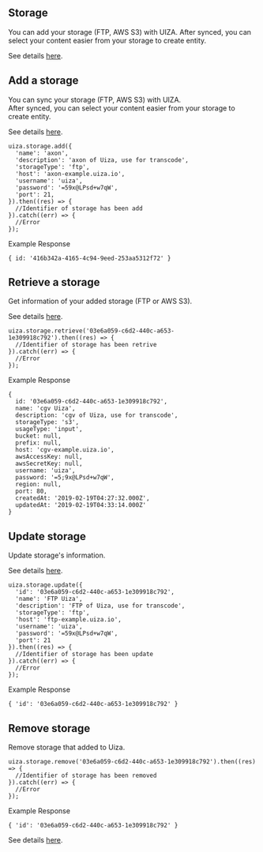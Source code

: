 ## Storage
You can add your storage (FTP, AWS S3) with UIZA.
After synced, you can select your content easier from your storage to create entity.

See details [here](https://docs.uiza.io/#storage).

## Add a storage
You can sync your storage (FTP, AWS S3) with UIZA.\
After synced, you can select your content easier from your storage to create entity.

See details [here](https://docs.uiza.io/#add-a-storage).

```node
uiza.storage.add({
  'name': 'axon',
  'description': 'axon of Uiza, use for transcode',
  'storageType': 'ftp',
  'host': 'axon-example.uiza.io',
  'username': 'uiza',
  'password': '=59x@LPsd+w7qW',
  'port': 21,
}).then((res) => {
  //Identifier of storage has been add
}).catch((err) => {
  //Error
});
```

Example Response

```node
{ id: '416b342a-4165-4c94-9eed-253aa5312f72' }
```
## Retrieve a storage
Get information of your added storage (FTP or AWS S3).

See details [here](https://docs.uiza.io/#retrieve-a-storage).

```node
uiza.storage.retrieve('03e6a059-c6d2-440c-a653-1e309918c792').then((res) => {
  //Identifier of storage has been retrive
}).catch((err) => {
  //Error
});
```

Example Response

```node
{ 
  id: '03e6a059-c6d2-440c-a653-1e309918c792',
  name: 'cgv Uiza',
  description: 'cgv of Uiza, use for transcode',
  storageType: 's3',
  usageType: 'input',
  bucket: null,
  prefix: null,
  host: 'cgv-example.uiza.io',
  awsAccessKey: null,
  awsSecretKey: null,
  username: 'uiza',
  password: '=5;9x@LPsd+w7qW',
  region: null,
  port: 80,
  createdAt: '2019-02-19T04:27:32.000Z',
  updatedAt: '2019-02-19T04:33:14.000Z' 
}
```
## Update storage
Update storage's information.

See details [here](https://docs.uiza.io/#update-storage).

```node
uiza.storage.update({
  'id': '03e6a059-c6d2-440c-a653-1e309918c792',
  'name': 'FTP Uiza',
  'description': 'FTP of Uiza, use for transcode',
  'storageType': 'ftp',
  'host': 'ftp-example.uiza.io',
  'username': 'uiza',
  'password': '=59x@LPsd+w7qW',
  'port': 21
}).then((res) => {
  //Identifier of storage has been update
}).catch((err) => {
  //Error
});
```

Example Response

```node
{ 'id': '03e6a059-c6d2-440c-a653-1e309918c792' }
```

## Remove storage
Remove storage that added to Uiza.

```node
uiza.storage.remove('03e6a059-c6d2-440c-a653-1e309918c792').then((res) => {
  //Identifier of storage has been removed
}).catch((err) => {
  //Error
});
```

Example Response

```node
{ 'id': '03e6a059-c6d2-440c-a653-1e309918c792' }
```

See details [here](https://docs.uiza.io/#remove-storage).

